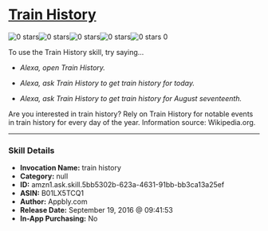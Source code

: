 # [Train History](http://alexa.amazon.com/#skills/amzn1.ask.skill.5bb5302b-623a-4631-91bb-bb3ca13a25ef)
![0 stars](../../images/ic_star_border_black_18dp_1x.png)![0 stars](../../images/ic_star_border_black_18dp_1x.png)![0 stars](../../images/ic_star_border_black_18dp_1x.png)![0 stars](../../images/ic_star_border_black_18dp_1x.png)![0 stars](../../images/ic_star_border_black_18dp_1x.png) 0

To use the Train History skill, try saying...

* *Alexa, open Train History.*

* *Alexa, ask Train History to get train history for today.*

* *Alexa, ask Train History to get train history for August seventeenth.*

Are you interested in train history? Rely on Train History for notable events in train history for every day of the year. Information source: Wikipedia.org.

***

### Skill Details

* **Invocation Name:** train history
* **Category:** null
* **ID:** amzn1.ask.skill.5bb5302b-623a-4631-91bb-bb3ca13a25ef
* **ASIN:** B01LX5TCQ1
* **Author:** Appbly.com
* **Release Date:** September 19, 2016 @ 09:41:53
* **In-App Purchasing:** No
